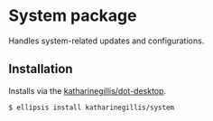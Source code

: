 # System package
Handles system-related updates and configurations.

## Installation
Installs via the [katharinegillis/dot-desktop](https://github.com/katharinegillis/dot-desktop).

```
$ ellipsis install katharinegillis/system
```

[ellipsis]: http://ellipsis.sh